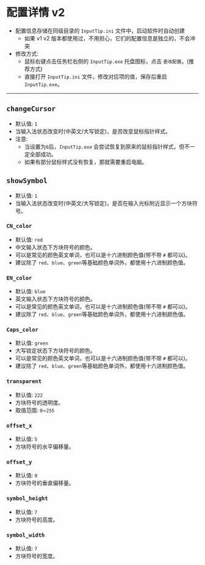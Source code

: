 # 配置详情 v2

- 配置信息存储在同级目录的 `InputTip.ini` 文件中，启动软件时自动创建
  - 如果 v1 v2 版本都使用过，不用担心，它们的配置信息是独立的，不会冲突
- 修改方式:
  - 鼠标右键点击任务栏右侧的 `InputTip.exe` 托盘图标，点击 `更改配置`。(推荐方式)
  - 直接打开 `InputTip.ini` 文件，修改对应项的值，保存后重启 `InputTip.exe`。

---

## `changeCursor`

- 默认值: `1`
- 当输入法状态改变时(中英文/大写锁定)，是否改变鼠标指针样式。
- 注意:
  - 当设置为`0`后，`InputTip.exe` 会尝试恢复到原来的鼠标指针样式，但不一定全部成功。
  - 如果有部分鼠标样式没有恢复，那就需要重启电脑。

## `showSymbol`

- 默认值: `1`
- 当输入法状态改变时(中英文/大写锁定)，是否在输入光标附近显示一个方块符号。

### `CN_color`

- 默认值: `red`
- 中文输入状态下方块符号的颜色。
- 可以是常见的颜色英文单词，也可以是十六进制颜色值(带不带 `#` 都可以)。
- 建议除了 `red`、`blue`、`green`等基础颜色单词外，都使用十六进制颜色值。

### `EN_color`

- 默认值: `blue`
- 英文输入状态下方块符号的颜色。
- 可以是常见的颜色英文单词，也可以是十六进制颜色值(带不带 `#` 都可以)。
- 建议除了 `red`、`blue`、`green`等基础颜色单词外，都使用十六进制颜色值。

### `Caps_color`

- 默认值: `green`
- 大写锁定状态下方块符号的颜色。
- 可以是常见的颜色英文单词，也可以是十六进制颜色值(带不带 `#` 都可以)。
- 建议除了 `red`、`blue`、`green`等基础颜色单词外，都使用十六进制颜色值。

### `transparent`

- 默认值: `222`
- 方块符号的透明度。
- 取值范围: `0`~`255`

### `offset_x`

- 默认值: `5`
- 方块符号的水平偏移量。

### `offset_y`

- 默认值: `0`
- 方块符号的垂直偏移量。

### `symbol_height`

- 默认值: `7`
- 方块符号的高度。

### `symbol_width`

- 默认值: `7`
- 方块符号的宽度。

